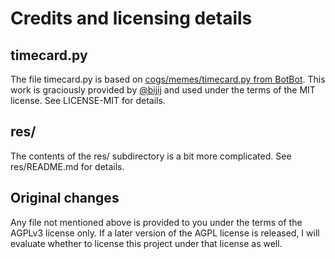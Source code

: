 # Credits and licensing details

## timecard.py

The file timecard.py is based on [cogs/memes/timecard.py from BotBot](https://github.com/bijij/BotBot/blob/8c2e3d94b8c8113c11f680fb0c8d262e81e8e39c/cogs/memes/timecard.py).
This work is graciously provided by [@bijij](https://github.com/bijij) and used under the terms of the MIT license. See LICENSE-MIT for details.

## res/

The contents of the res/ subdirectory is a bit more complicated. See res/README.md for details.

## Original changes

Any file not mentioned above is provided to you under the terms of the AGPLv3 license only. If a later version of the AGPL license is released, I will evaluate whether to license this project under that license as well.
